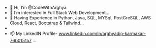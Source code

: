 - 👋 Hi, I’m @CodeWithArghya
- 👀 I’m interested in Full Stack Web Development...
- 🌱 Having Experience in Python, Java, SQL, MYSql, PostGreSQL, AWS Cloud, React, Bootstrap & Tailwind...
- 
- 📫 My LinkedIN Profile- www.linkedin.com/in/arghyadip-karmakar-76b0151b7 ...


